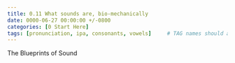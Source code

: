 ```yaml
---
title: 0.11 What sounds are, bio-mechanically
date: 0000-06-27 00:00:00 +/-0800
categories: [0 Start Here]
tags: [pronunciation, ipa, consonants, vowels]     # TAG names should always be lowercase
---
```


The Blueprints of Sound
